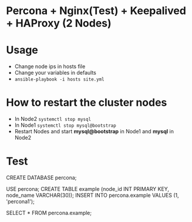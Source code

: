 # Percona + Nginx(Test) + Keepalived + HAProxy (2 Nodes)

# Usage
- Change node ips in hosts file
- Change your variables in defaults
- `ansible-playbook -i hosts site.yml`

# How to restart the cluster nodes

- In Node2 `systemctl stop mysql`
- In Node1 `systemctl stop mysql@bootstrap`
- Restart Nodes and start **mysql@bootstrap** in Node1 and **mysql** in Node2

# Test
CREATE DATABASE percona;

USE percona;
CREATE TABLE example (node_id INT PRIMARY KEY, node_name VARCHAR(30));
INSERT INTO percona.example VALUES (1, 'percona1');

SELECT * FROM percona.example;
